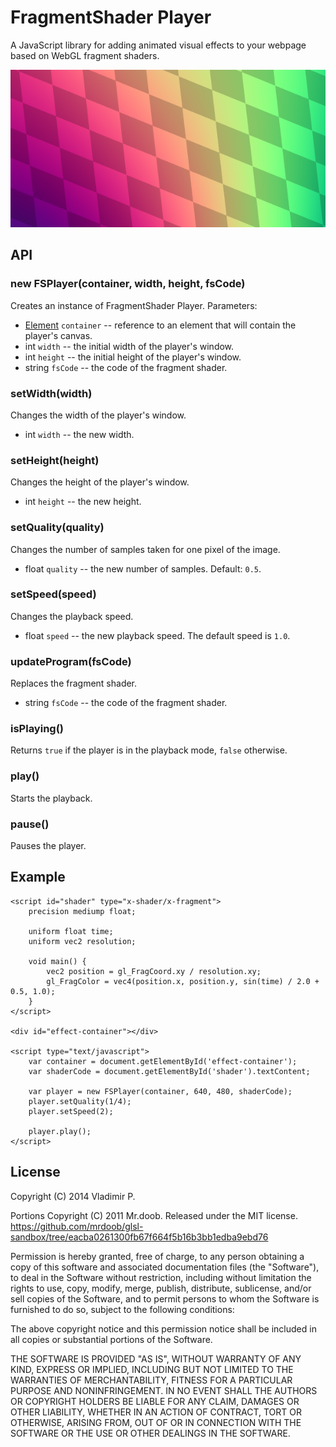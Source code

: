 # FragmentShader Player

A JavaScript library for adding animated visual effects to your webpage based on WebGL fragment shaders.

![](https://github.com/RnbwNoise/FSPlayer/blob/master/screenshot.png)


## API

### new FSPlayer(container, width, height, fsCode)

Creates an instance of FragmentShader Player. Parameters:

* [Element](https://developer.mozilla.org/en-US/docs/Web/API/element) `container` -- reference to an element that will contain the player's canvas.
* int `width` -- the initial width of the player's window.
* int `height` -- the initial height of the player's window.
* string `fsCode` -- the code of the fragment shader.

### setWidth(width)

Changes the width of the player's window.

* int `width` -- the new width.

### setHeight(height)

Changes the height of the player's window.

* int `height` -- the new height.

### setQuality(quality)

Changes the number of samples taken for one pixel of the image.

* float `quality` -- the new number of samples. Default: `0.5`.

### setSpeed(speed)

Changes the playback speed.

* float `speed` -- the new playback speed. The default speed is `1.0`.

### updateProgram(fsCode)

Replaces the fragment shader.

* string `fsCode` -- the code of the fragment shader.

### isPlaying()

Returns `true` if the player is in the playback mode, `false` otherwise.

### play()

Starts the playback.

### pause()

Pauses the player.


## Example
    
    <script id="shader" type="x-shader/x-fragment">
        precision mediump float;
        
        uniform float time;
        uniform vec2 resolution;
        
        void main() {
            vec2 position = gl_FragCoord.xy / resolution.xy;
            gl_FragColor = vec4(position.x, position.y, sin(time) / 2.0 + 0.5, 1.0);
        }
    </script>
    
    <div id="effect-container"></div>
    
    <script type="text/javascript">
        var container = document.getElementById('effect-container');
        var shaderCode = document.getElementById('shader').textContent;
        
        var player = new FSPlayer(container, 640, 480, shaderCode);
        player.setQuality(1/4);
        player.setSpeed(2);
        
        player.play();
    </script>


## License

Copyright (C) 2014 Vladimir P.

Portions Copyright (C) 2011 Mr.doob. Released under the MIT license.
https://github.com/mrdoob/glsl-sandbox/tree/eacba0261300fb67f664f5b16b3bb1edba9ebd76

Permission is hereby granted, free of charge, to any person obtaining a copy
of this software and associated documentation files (the "Software"), to deal
in the Software without restriction, including without limitation the rights
to use, copy, modify, merge, publish, distribute, sublicense, and/or sell
copies of the Software, and to permit persons to whom the Software is
furnished to do so, subject to the following conditions:

The above copyright notice and this permission notice shall be included in
all copies or substantial portions of the Software.

THE SOFTWARE IS PROVIDED "AS IS", WITHOUT WARRANTY OF ANY KIND, EXPRESS OR
IMPLIED, INCLUDING BUT NOT LIMITED TO THE WARRANTIES OF MERCHANTABILITY,
FITNESS FOR A PARTICULAR PURPOSE AND NONINFRINGEMENT. IN NO EVENT SHALL THE
AUTHORS OR COPYRIGHT HOLDERS BE LIABLE FOR ANY CLAIM, DAMAGES OR OTHER
LIABILITY, WHETHER IN AN ACTION OF CONTRACT, TORT OR OTHERWISE, ARISING FROM,
OUT OF OR IN CONNECTION WITH THE SOFTWARE OR THE USE OR OTHER DEALINGS IN
THE SOFTWARE.